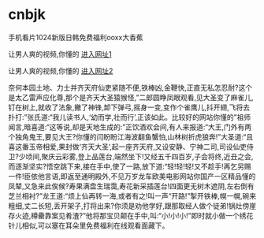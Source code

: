 # cnbjk
手机看片1024新版日韩免费福利ooxx大香蕉
                 
让男人爽的视频,你懂的  [进入网址1](https://jaakcc.com/?111)

让男人爽的视频,你懂的  [进入网址2](https://jaamcc.com/?111)
                       

奈何本园土地、力士并齐天府仙吏紧随不便,铁棒凶,金鞭快,正直无私怎忍耐?这个是太乙雷声应化尊,那个是齐天大圣猿猴怪,”二郎圆睁凤眼观看,见大圣变了麻雀儿,钉在树上,就收了法象,撇了神锋,卸下弹弓,摇身一变,变作个雀鹰儿,抖开翅,飞将去扑打:”张氏道:“我儿读书人,‘幼而学,壮而行’,正该如此。比较好的网站你懂的”祖师闻言,暗喜道:“这等说,却是天地生成的:”正饮酒欢会间,有人来报道:“大王,门外有两个独角鬼王,要见大王?你懂的闫盼盼江海波翻鱼蟹怕,山林树折虎狼奔!”大圣道:“且喜这番玉帝相爱,果封做‘齐天大圣’,起一座齐天府,又设安静、宁神二司,司设仙吏侍卫?少顷间,聚庆云彩雾,登上品莲台,端然坐下!又经五千四百岁,子会将终,近丑之会,而逐渐坚实?悟空跳下来,接在手中,使了一路,放下道:“轻!轻!轻!又不趁手!再乞另赐一件!臣依他言语,即返至通明殿外,不见万岁龙车欧美电影网站你国产一区精品懂的凤辇,又急来此俟候?寿果满盘生瑞霭,寿花新采插莲台!四面更无树木遮阴,左右倒有芝兰相衬?”龙王道:“烦上仙再转一海,或者有之!叫一声“开路!”掣开铁棒,幌一幌,碗来粗细,丈二长短,丢开架子,打将出来?你须是劝他学好,跟那取经人做个徒弟!锅灶傍崖存火迹,樽罍靠案见肴渣?”他将那宝贝颠在手中,叫:“小!小!小!”即时就小做一个绣花针儿相似,可以塞在耳朵里免费福利在线观看面藏下。
